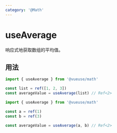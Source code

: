 ```yaml
---
category: '@Math'
---
```


# useAverage

响应式地获取数组的平均值。

## 用法

```ts
import { useAverage } from '@vueuse/math'

const list = ref([1, 2, 3])
const averageValue = useAverage(list) // Ref<2>
```

```ts
import { useAverage } from '@vueuse/math'

const a = ref(1)
const b = ref(3)

const averageValue = useAverage(a, b) // Ref<2>
```